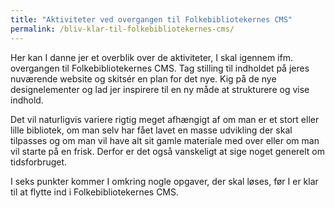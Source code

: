 ```yaml
---
title: "Aktiviteter ved overgangen til Folkebibliotekernes CMS"
permalink: /bliv-klar-til-folkebibliotekernes-cms/
---
```

Her kan I danne jer et overblik over de aktiviteter, I skal igennem ifm. overgangen til Folkebibliotekernes CMS. Tag stilling til indholdet på jeres nuværende website og skitsér en plan for det nye.
Kig på de nye designelementer og lad jer inspirere til en ny måde at strukturere og vise indhold. 

Det vil naturligvis variere rigtig meget afhængigt af om man er et stort eller lille bibliotek, om man selv har fået lavet en masse udvikling der skal tilpasses og om man vil have alt sit gamle materiale med over eller om man vil starte på en frisk. Derfor er det også vanskeligt at sige noget generelt om tidsforbruget.    

I seks punkter kommer I omkring nogle opgaver, der skal løses, før I er klar til at flytte ind i Folkebibliotekernes CMS.




